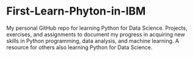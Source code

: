 # First-Learn-Phyton-in-IBM

My personal GitHub repo for learning Python for Data Science. Projects, exercises, and assignments to document my progress in acquiring new skills in Python programming, data analysis, and machine learning. A resource for others also learning Python for Data Science.
